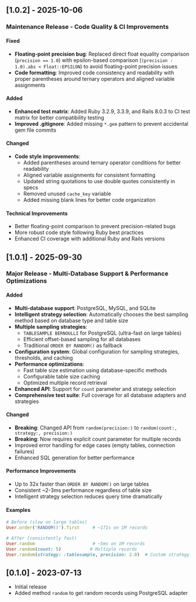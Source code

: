 ## [1.0.2] - 2025-10-06

### Maintenance Release - Code Quality & CI Improvements

#### Fixed

- **Floating-point precision bug**: Replaced direct float equality comparison (`precision == 1.0`) with epsilon-based comparison (`(precision - 1.0).abs < Float::EPSILON`) to avoid floating-point precision issues
- **Code formatting**: Improved code consistency and readability with proper parentheses around ternary operators and aligned variable assignments

#### Added

- **Enhanced test matrix**: Added Ruby 3.2.9, 3.3.9, and Rails 8.0.3 to CI test matrix for better compatibility testing
- **Improved .gitignore**: Added missing `*.gem` pattern to prevent accidental gem file commits

#### Changed

- **Code style improvements**:
  - Added parentheses around ternary operator conditions for better readability
  - Aligned variable assignments for consistent formatting
  - Updated string quotations to use double quotes consistently in specs
  - Removed unused `cache_key` variable
  - Added missing blank lines for better code organization

#### Technical Improvements

- Better floating-point comparison to prevent precision-related bugs
- More robust code style following Ruby best practices
- Enhanced CI coverage with additional Ruby and Rails versions

## [1.0.1] - 2025-09-30

### Major Release - Multi-Database Support & Performance Optimizations

#### Added

- **Multi-database support**: PostgreSQL, MySQL, and SQLite
- **Intelligent strategy selection**: Automatically chooses the best sampling method based on database type and table size
- **Multiple sampling strategies**:
  - `TABLESAMPLE BERNOULLI` for PostgreSQL (ultra-fast on large tables)
  - Efficient offset-based sampling for all databases
  - Traditional `ORDER BY RANDOM()` as fallback
- **Configuration system**: Global configuration for sampling strategies, thresholds, and caching
- **Performance optimizations**:
  - Fast table size estimation using database-specific methods
  - Configurable table size caching
  - Optimized multiple record retrieval
- **Enhanced API**: Support for `count` parameter and strategy selection
- **Comprehensive test suite**: Full coverage for all database adapters and strategies

#### Changed

- **Breaking**: Changed API from `random(precision:)` to `random(count:, strategy:, precision:)`
- **Breaking**: Now requires explicit count parameter for multiple records
- Improved error handling for edge cases (empty tables, connection failures)
- Enhanced SQL generation for better performance

#### Performance Improvements

- Up to 32x faster than `ORDER BY RANDOM()` on large tables
- Consistent ~2-3ms performance regardless of table size
- Intelligent strategy selection reduces query time dramatically

#### Examples

```ruby
# Before (slow on large tables)
User.order('RANDOM()').first     # ~171s on 1M records

# After (consistently fast)
User.random                      # ~5ms on 1M records
User.random(count: 5)           # Multiple records
User.random(strategy: :tablesample, precision: 2.0)  # Custom strategy
```

## [0.1.0] - 2023-07-13

- Initial release
- Added method `random` to get random records using PostgreSQL adapter

